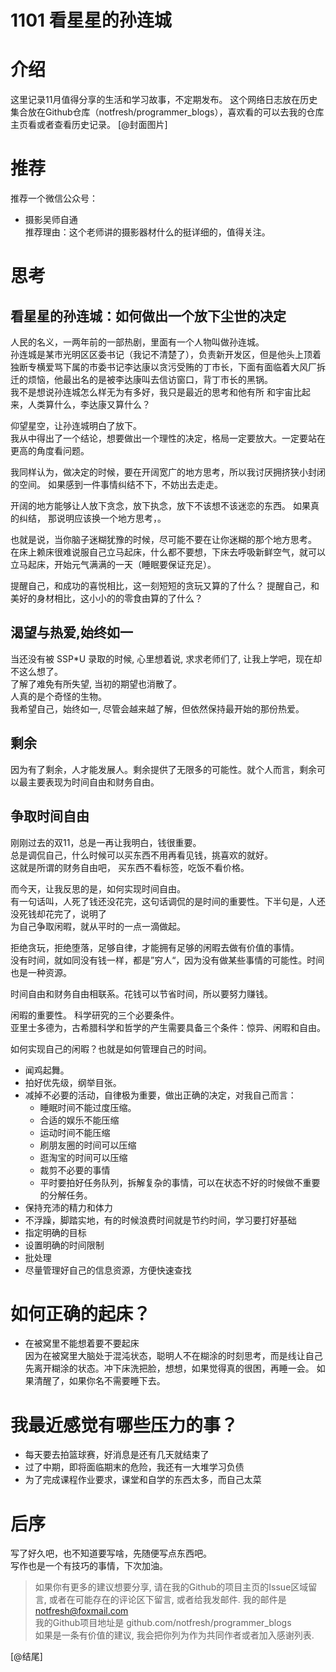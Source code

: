 # 1101 看星星的孙连城

# 介绍
这里记录11月值得分享的生活和学习故事，不定期发布。
这个网络日志放在历史集合放在Github仓库（notfresh/programmer_blogs），喜欢看的可以去我的仓库主页看或者查看历史记录。
[@封面图片]

# 推荐
推荐一个微信公众号：  
- 摄影吴师自通  
推荐理由：这个老师讲的摄影器材什么的挺详细的，值得关注。  


# 思考
 
## 看星星的孙连城：如何做出一个放下尘世的决定
人民的名义，一两年前的一部热剧，里面有一个人物叫做孙连城。  
孙连城是某市光明区区委书记（我记不清楚了），负责新开发区，但是他头上顶着独断专横爱骂下属的市委书记李达康以贪污受贿的丁市长，下面有面临着大风厂拆迁的烦恼，他最出名的是被李达康叫去信访窗口，背丁市长的黑锅。  
我不是想说孙连城怎么样无为有多好，我只是最近的思考和他有所
和宇宙比起来，人类算什么，李达康又算什么？

仰望星空，让孙连城明白了放下。  
我从中得出了一个结论，想要做出一个理性的决定，格局一定要放大。一定要站在更高的角度看问题。  

我同样认为，做决定的时候，要在开阔宽广的地方思考，所以我讨厌拥挤狭小封闭的空间。
如果感到一件事情纠结不下，不妨出去走走。 

开阔的地方能够让人放下贪念，放下执念，放下不该想不该迷恋的东西。
如果真的纠结， 那说明应该换一个地方思考，。  

也就是说，当你脑子迷糊犹豫的时候，尽可能不要在让你迷糊的那个地方思考。
在床上赖床很难说服自己立马起床，什么都不要想，下床去呼吸新鲜空气，就可以立马起床，开始元气满满的一天（睡眠要保证充足）。

提醒自己，和成功的喜悦相比，这一刻短短的贪玩又算的了什么？
提醒自己，和美好的身材相比，这小小的的零食由算的了什么？

## 渴望与热爱,始终如一
当还没有被 SSP*U 录取的时候, 心里想着说, 求求老师们了, 让我上学吧，现在却不这么想了。    
了解了难免有所失望, 当初的期望也消散了。  
人真的是个奇怪的生物。  
我希望自己，始终如一, 尽管会越来越了解，但依然保持最开始的那份热爱。  

## 剩余
因为有了剩余，人才能发展人。剩余提供了无限多的可能性。就个人而言，剩余可以最主要表现为时间自由和财务自由。  

## 争取时间自由

刚刚过去的双11，总是一再让我明白，钱很重要。  
总是调侃自己，什么时候可以买东西不用再看见钱，挑喜欢的就好。  
这就是所谓的财务自由吧， 买东西不看标签，吃饭不看价格。 

而今天，让我反思的是，如何实现时间自由。  
有一句话叫，人死了钱还没花完，这句话调侃的是时间的重要性。下半句是，人还没死钱却花完了，说明了  
为自己争取闲暇，就从平时的一点一滴做起。 
 
拒绝贪玩，拒绝堕落，足够自律，才能拥有足够的闲暇去做有价值的事情。  
没有时间，就如同没有钱一样，都是”穷人“，因为没有做某些事情的可能性。时间也是一种资源。

时间自由和财务自由相联系。花钱可以节省时间，所以要努力赚钱。  

闲暇的重要性。 
科学研究的三个必要条件。  
亚里士多德为，古希腊科学和哲学的产生需要具备三个条件：惊异、闲暇和自由。

如何实现自己的闲暇？也就是如何管理自己的时间。    
- 闻鸡起舞。  
- 拍好优先级，纲举目张。  
- 减掉不必要的活动，自律极为重要，做出正确的决定，对我自己而言：    
  - 睡眠时间不能过度压缩。  
  - 合适的娱乐不能压缩  
  - 运动时间不能压缩
  - 刷朋友圈的时间可以压缩  
  - 逛淘宝的时间可以压缩  
  - 裁剪不必要的事情
  - 平时要拍好任务队列，拆解复杂的事情，可以在状态不好的时候做不重要的分解任务。
- 保持充沛的精力和体力
- 不浮躁，脚踏实地，有的时候浪费时间就是节约时间，学习要打好基础
- 指定明确的目标
- 设置明确的时间限制
- 批处理
- 尽量管理好自己的信息资源，方便快速查找

# 如何正确的起床？  
- 在被窝里不能想着要不要起床  
因为在被窝里大脑处于混沌状态，聪明人不在糊涂的时刻思考，而是线让自己先离开糊涂的状态。冲下床洗把脸，想想，如果觉得真的很困，再睡一会。 如果清醒了，如果你名不需要睡下去。  

# 我最近感觉有哪些压力的事？  
- 每天要去拍篮球赛，好消息是还有几天就结束了  
- 过了中期，即将面临期末的危险，我还有一大堆学习负债  
- 为了完成课程作业要求，课堂和自学的东西太多，而自己太菜  

# 后序
写了好久吧，也不知道要写啥，先随便写点东西吧。  
写作也是一个有技巧的事情，下次加油。 

>如果你有更多的建议想要分享, 请在我的Github的项目主页的Issue区域留言, 或者在可能存在的评论区下留言, 或者给我发邮件. 
我的邮件是 notfresh@foxmail.com  
我的Github项目地址是 github.com/notfresh/programmer_blogs  
如果是一条有价值的建议, 我会把你列为作为共同作者或者加入感谢列表.  

[@结尾]